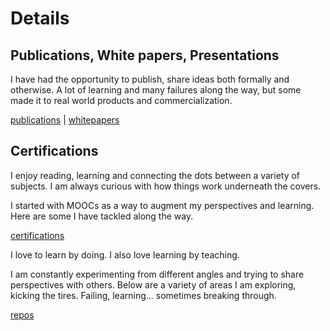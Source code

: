 # Details

## Publications, White papers, Presentations
I have had the opportunity to publish, share ideas both formally and otherwise.  A lot of learning and many failures along the way, but some made it to real world products and commercialization.

[publications](publications.md) | [whitepapers](whitepapers.md)

## Certifications
I enjoy reading, learning and connecting the dots between a variety of subjects.  I am always curious with how things work underneath the covers.

I started with MOOCs as a way to augment my perspectives and learning.  Here are some I have tackled along the way.

[certifications](certifications.md)

I love to learn by doing.  I also love learning by teaching.

I am constantly experimenting from different angles and trying to share perspectives with others.  Below are a variety of areas I am exploring, kicking the tires.  Failing, learning... sometimes breaking through.

[repos](https://github.com/nalbarr/my-projects)
